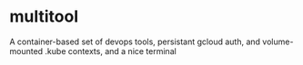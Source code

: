 # multitool
A container-based set of devops tools, persistant gcloud auth, and volume-mounted .kube contexts, and a nice terminal
